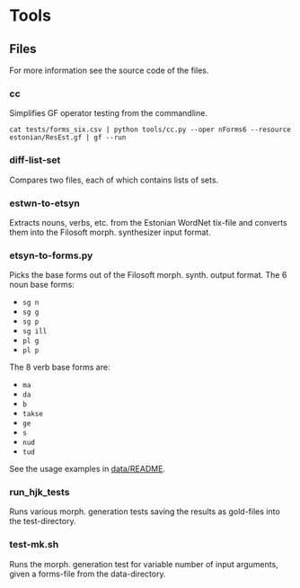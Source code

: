 Tools
=====

Files
-----

For more information see the source code of the files.

### cc

Simplifies GF operator testing from the commandline.

	cat tests/forms_six.csv | python tools/cc.py --oper nForms6 --resource estonian/ResEst.gf | gf --run

### diff-list-set

Compares two files, each of which contains lists of sets.

### estwn-to-etsyn

Extracts nouns, verbs, etc. from the Estonian WordNet tix-file and converts them
into the Filosoft morph. synthesizer input format.

### etsyn-to-forms.py

Picks the base forms out of the Filosoft morph. synth. output format.
The 6 noun base forms:

  - `sg n`
  - `sg g`
  - `sg p`
  - `sg ill`
  - `pl g`
  - `pl p`

The 8 verb base forms are:

  - `ma`
  - `da`
  - `b`
  - `takse`
  - `ge`
  - `s`
  - `nud`
  - `tud`

See the usage examples in [data/README](../data/README.md).

### run_hjk_tests

Runs various morph. generation tests saving the results as gold-files into the test-directory.

### test-mk.sh

Runs the morph. generation test for variable number of input arguments,
given a forms-file from the data-directory.
